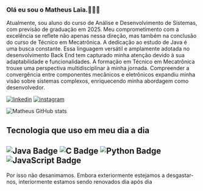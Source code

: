 ### Olá eu sou o Matheus Laia.🙋🏽‍♂️

Atualmente, sou aluno do curso de Análise e Desenvolvimento de Sistemas, com previsão de graduação em 2025. Meu comprometimento com a excelência se reflete não apenas nessa direção, mas também na conclusão do curso de Técnico em Mecatrônica.
 A dedicação ao estudo de Java é uma busca constante. Essa linguagem versátil e amplamente adotada no desenvolvimento Back End tem capturado minha atenção devido à sua adaptabilidade e funcionalidades.
 A formação em Técnico em Mecatrônica trouxe uma perspectiva multidisciplinar à minha jornada. Compreender a convergência entre componentes mecânicos e eletrônicos expandiu minha visão sobre sistemas complexos, enriquecendo minha abordagem como desenvolvedor.
 
[![linkedin](https://img.shields.io/badge/LinkedIn-0077B5?style=for-the-badge&logo=linkedin&logoColor=white)](https://www.linkedin.com/in/matheuslaia/)
[![instagram](https://img.shields.io/badge/Instagram-E4405F?style=for-the-badge&logo=instagram&logoColor=white)](https://www.instagram.com/matheuslaiaa/)


![Matheus GitHub stats](https://github-readme-stats.vercel.app/api?username=MatheusLaiaa&show_icons=true&theme=radical)



## Tecnologia que uso em meu dia a dia 

![Java Badge](https://img.shields.io/badge/Java-ED8B00?style=for-the-badge&logo=openjdk&logoColor=white)
![C Badge](https://img.shields.io/badge/C-00599C?style=for-the-badge&logo=c&logoColor=white)
![Python Badge](https://img.shields.io/badge/Python-3776AB?style=for-the-badge&logo=python&logoColor=white)
![JavaScript Badge](https://img.shields.io/badge/JavaScript-F7DF1E?style=for-the-badge&logo=javascript&logoColor=black)
-------------------------------------------------

Por isso não desanimamos. Embora exteriormente estejamos a desgastar-nos, interiormente estamos sendo renovados dia após dia

